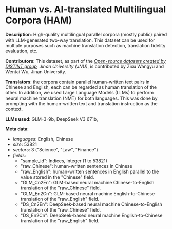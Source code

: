 # Human vs. AI-translated Multilingual Corpora (HAM)
**Description**: High-quality multilingual parallel corpora (mostly public) paired with LLM-generated two-way translation. This dataset can be used for multiple purposes such as machine translation detection, translation fidelity evaluation, etc. 

**Contributors**: This dataset, as part of the *[Open-source datasets created by DISTINT group](https://github.com/wingter562/DISTINT_open_data "DISTINT open datasets"), Jinan University (JNU)*, is contributed by Zixu Wangyu and Wentai Wu, Jinan University.

**Translators**: the corpora contain parallel human-written text pairs in Chinese and English, each can be regarded as human translation of the other. In addition, we used Large Language Models (LLMs) to perform neural machine translation (NMT) for both languages. This was done by prompting with the human-written text and translation instruction as the context. 

**LLMs used**: GLM-3-9b, DeepSeek V3 671b, 

**Meta data**:
- _languages_: English, Chinese
- _size_: 53821
- _sectors_: 3 ("Science", "Law", "Finance")
- _fields_:
  - "sample_id": Indices, integer (1 to 53821)
  - "raw_Chinese": human-written sentences in Chinese
  - "raw_English": human-written sentences in English parallel to the value stored in the "Chinese" field.
  - "GLM_Cn2En": GLM-based neural machine Chinese-to-English translation of the "raw_Chinese" field.
  - "GLM_En2Cn": GLM-based neural machine English-to-Chinese translation of the "raw_English" field.
  - "DS_Cn2En": DeepSeek-based neural machine Chinese-to-English translation of the "raw_Chinese" field.
  - "DS_En2Cn": DeepSeek-based neural machine English-to-Chinese translation of the "raw_English" field.


